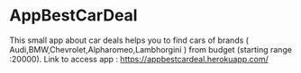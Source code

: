 # AppBestCarDeal

This small app about car deals helps you to find cars of brands ( Audi,BMW,Chevrolet,Alpharomeo,Lambhorgini ) from budget (starting range :20000).
Link to access app : https://appbestcardeal.herokuapp.com/
